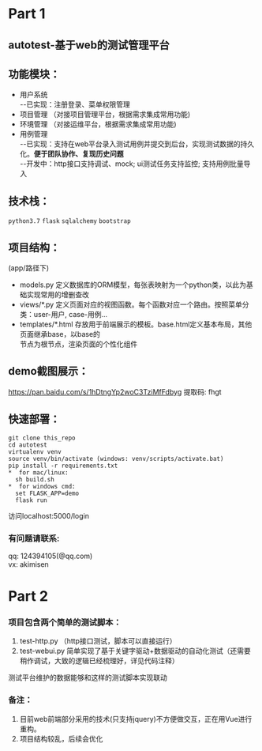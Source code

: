 # Part 1 
## autotest-基于web的测试管理平台
## 功能模块：
 *   用户系统 <br>
  --已实现：注册登录、菜单权限管理
 *   项目管理
  （对接项目管理平台，根据需求集成常用功能)
 *   环境管理
  （对接运维平台，根据需求集成常用功能)
 *   用例管理  <br>
  --已实现：支持在web平台录入测试用例并提交到后台，实现测试数据的持久化。**便于团队协作、复现历史问题** <br>
  --开发中：http接口支持调试、mock; ui测试任务支持监控; 支持用例批量导入 <br>

## 技术栈：
`python3.7` `flask` `sqlalchemy` `bootstrap`

## 项目结构：
(app/路径下) <br>
* models.py 定义数据库的ORM模型，每张表映射为一个python类，以此为基础实现常用的增删查改 <br>
* views/\*.py 定义页面对应的视图函数。每个函数对应一个路由。按照菜单分类：user-用户, case-用例... <br>
* templates/\*.html 存放用于前端展示的模板。base.html定义基本布局，其他页面继承base，以base的<main>节点为根节点，渲染页面的个性化组件 <br>

## demo截图展示：
https://pan.baidu.com/s/1hDtngYp2woC3TziMfFdbyg 提取码: fhgt

## 快速部署：
```
git clone this_repo
cd autotest
virtualenv venv
source venv/bin/activate (windows: venv/scripts/activate.bat) 
pip install -r requirements.txt
*  for mac/linux:
  sh build.sh    
*  for windows cmd:
  set FLASK_APP=demo
  flask run
```
访问localhost:5000/login

### 有问题请联系: 
  qq: 124394105(@qq.com) <br>
  vx: akimisen <br>

# Part 2

### 项目包含两个简单的测试脚本：

1. test-http.py  （http接口测试，脚本可以直接运行）
2. test-webui.py 简单实现了基于关键字驱动+数据驱动的自动化测试（还需要稍作调试，大致的逻辑已经梳理好，详见代码注释）<br>

测试平台维护的数据能够和这样的测试脚本实现联动

### 备注：

1. 目前web前端部分采用的技术(只支持jquery)不方便做交互，正在用Vue进行重构。
2. 项目结构较乱，后续会优化

